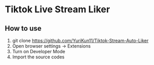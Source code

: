 # Tiktok Live Stream Liker

## How to use

1. git clone https://github.com/YuriKun11/Tiktok-Stream-Auto-Liker
2. Open browser settings -> Extensions
3. Turn on Developer Mode
4. Import the source codes
